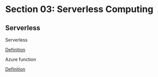 # Section 03: Serverless Computing

## Serverless
Serverless

[Definition](../definitions/definitions_S.md#serverless)

Azure function

[Definition](../definitions/definitions_M.md#azure-function)
